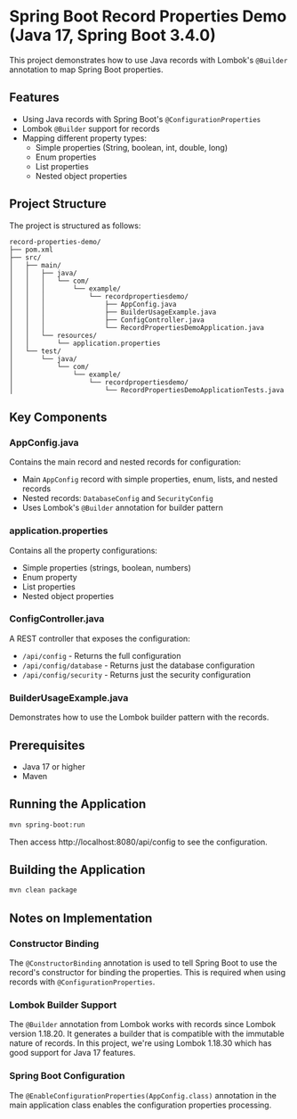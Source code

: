 # Spring Boot Record Properties Demo (Java 17, Spring Boot 3.4.0)

This project demonstrates how to use Java records with Lombok's `@Builder` annotation to map Spring Boot properties.

## Features

- Using Java records with Spring Boot's `@ConfigurationProperties`
- Lombok `@Builder` support for records
- Mapping different property types:
    - Simple properties (String, boolean, int, double, long)
    - Enum properties
    - List properties
    - Nested object properties

## Project Structure

The project is structured as follows:

```
record-properties-demo/
├── pom.xml
├── src/
│   ├── main/
│   │   ├── java/
│   │   │   └── com/
│   │   │       └── example/
│   │   │           └── recordpropertiesdemo/
│   │   │               ├── AppConfig.java
│   │   │               ├── BuilderUsageExample.java
│   │   │               ├── ConfigController.java
│   │   │               └── RecordPropertiesDemoApplication.java
│   │   └── resources/
│   │       └── application.properties
│   └── test/
│       └── java/
│           └── com/
│               └── example/
│                   └── recordpropertiesdemo/
│                       └── RecordPropertiesDemoApplicationTests.java
```

## Key Components

### AppConfig.java

Contains the main record and nested records for configuration:
- Main `AppConfig` record with simple properties, enum, lists, and nested records
- Nested records: `DatabaseConfig` and `SecurityConfig`
- Uses Lombok's `@Builder` annotation for builder pattern

### application.properties

Contains all the property configurations:
- Simple properties (strings, boolean, numbers)
- Enum property
- List properties
- Nested object properties

### ConfigController.java

A REST controller that exposes the configuration:
- `/api/config` - Returns the full configuration
- `/api/config/database` - Returns just the database configuration
- `/api/config/security` - Returns just the security configuration

### BuilderUsageExample.java

Demonstrates how to use the Lombok builder pattern with the records.

## Prerequisites

- Java 17 or higher
- Maven

## Running the Application

```bash
mvn spring-boot:run
```

Then access http://localhost:8080/api/config to see the configuration.

## Building the Application

```bash
mvn clean package
```

## Notes on Implementation

### Constructor Binding

The `@ConstructorBinding` annotation is used to tell Spring Boot to use the record's constructor for binding the properties. This is required when using records with `@ConfigurationProperties`.

### Lombok Builder Support

The `@Builder` annotation from Lombok works with records since Lombok version 1.18.20. It generates a builder that is compatible with the immutable nature of records. In this project, we're using Lombok 1.18.30 which has good support for Java 17 features.

### Spring Boot Configuration

The `@EnableConfigurationProperties(AppConfig.class)` annotation in the main application class enables the configuration properties processing.